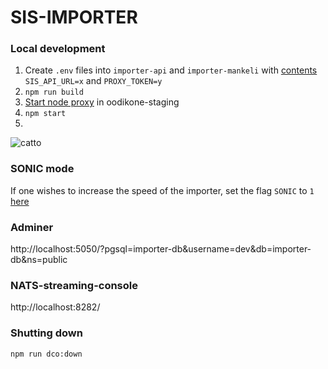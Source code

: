 # SIS-IMPORTER
### Local development
1. Create `.env` files into `importer-api` and `importer-mankeli` with [contents](https://github.com/UniversityOfHelsinkiCS/dokumentaatio/blob/master/sis/sis-mint.md#env-content) `SIS_API_URL=x` and `PROXY_TOKEN=y`
2. `npm run build`
3. [Start node proxy](https://github.com/UniversityOfHelsinkiCS/node-proxy/blob/master/README.md#installing-and-running) in oodikone-staging
4. `npm start`
5.
![catto](http://i.imgur.com/1uYroRF.gif)

### SONIC mode
If one wishes to increase the speed of the importer, set the flag `SONIC` to `1` [here](https://github.com/UniversityOfHelsinkiCS/sis-importer/blob/master/docker/docker-compose.dev.yml#L12)

### Adminer
http://localhost:5050/?pgsql=importer-db&username=dev&db=importer-db&ns=public  

### NATS-streaming-console
http://localhost:8282/  

### Shutting down
`npm run dco:down`
